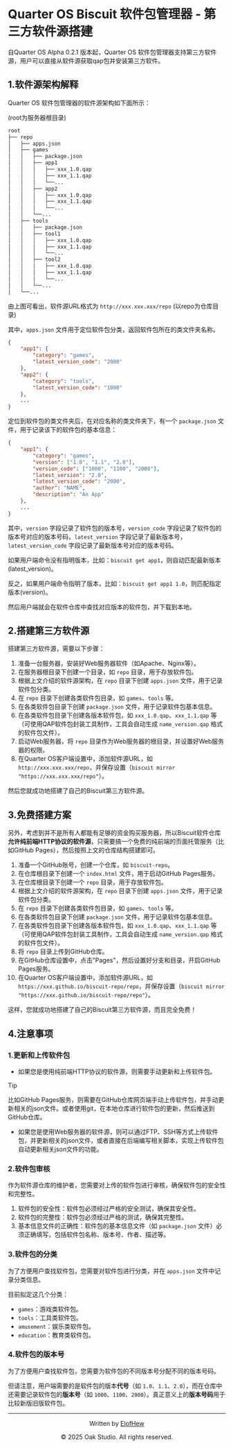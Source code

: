 # Quarter OS Biscuit 软件包管理器 - 第三方软件源搭建

自Quarter OS Alpha 0.2.1 版本起，Quarter OS 软件包管理器支持第三方软件源，用户可以直接从软件源获取qap包并安装第三方软件。

## 1.软件源架构解释

Quarter OS 软件包管理器的软件源架构如下面所示：

(root为服务器根目录)

```txt
root
├── repo
│   ├── apps.json
│   ├── games
│   │   ├── package.json
│   │   ├── app1
│   │   │   ├── xxx_1.0.qap
│   │   │   ├── xxx_1.1.qap
│   │   │   └──...
│   │   ├── app2
│   │   │   ├── xxx_1.0.qap
│   │   │   ├── xxx_1.1.qap
│   │   │   └──...
│   │   └──...
│   ├── tools
│   │   ├── package.json
│   │   ├── tool1
│   │   │   ├── xxx_1.0.qap
│   │   │   ├── xxx_1.1.qap
│   │   │   └──...
│   │   ├── tool2
│   │   │   ├── xxx_1.0.qap
│   │   │   ├── xxx_1.1.qap
│   │   │   └──...
│   │   └──...
│   └──...
```

由上图可看出，软件源URL格式为 `http://xxx.xxx.xxx/repo` (以repo为仓库目录)

其中，`apps.json` 文件用于定位软件包分类，返回软件包所在的类文件夹名称。

```json
{
    "app1": {
        "category": "games", 
        "latest_version_code": "2000"
    },
    "app2": {
        "category": "tools", 
        "latest_version_code": "1000"
    },
    ...
}
```

定位到软件包的类文件夹后，在对应名称的类文件夹下，有一个 `package.json` 文件，用于记录该下的软件包的基本信息：

```json
{
    "app1": {
        "category": "games",
        "version": ["1.0", "1.1", "2.0"],
        "version_code": ["1000", "1100", "2000"],
        "latest_version": "2.0",
        "latest_version_code": "2000",
        "author": "NAME",
        "description": "An App"
    },
    ...
}
```

其中，`version` 字段记录了软件包的版本号，`version_code` 字段记录了软件包的版本号对应的版本号码，`latest_version` 字段记录了最新版本号，`latest_version_code` 字段记录了最新版本号对应的版本号码。

如果用户端命令没有指明版本，比如：`biscuit get app1`，则自动匹配最新版本(latest_version)。

反之，如果用户端命令指明了版本，比如：`biscuit get app1 1.0`，则匹配指定版本(version)。

然后用户端就会在软件仓库中查找对应版本的软件包，并下载到本地。

## 2.搭建第三方软件源

搭建第三方软件源，需要以下步骤：

1. 准备一台服务器，安装好Web服务器软件（如Apache、Nginx等）。
2. 在服务器根目录下创建一个目录，如 `repo` 目录，用于存放软件包。
3. 根据上文介绍的软件源架构，在 `repo` 目录下创建 `apps.json` 文件，用于记录软件包分类。
4. 在 `repo` 目录下创建各类软件包目录，如 `games`、`tools` 等。
5. 在各类软件包目录下创建 `package.json` 文件，用于记录软件包基本信息。
6. 在各类软件包目录下创建各版本软件包，如 `xxx_1.0.qap`、`xxx_1.1.qap` 等（可使用QAP软件包封装工具制作，工具会自动生成 `name_version.qap` 格式的软件包文件）。
7. 启动Web服务器，将 `repo` 目录作为Web服务器的根目录，并设置好Web服务器的权限。
8. 在Quarter OS客户端设置中，添加软件源URL，如 `http://xxx.xxx.xxx/repo`，并保存设置（`biscuit mirror "https://xxx.xxx.xxx/repo"`）。

然后您就成功地搭建了自己的Biscuit第三方软件源。

## 3.免费搭建方案

另外，考虑到并不是所有人都能有足够的资金购买服务器，所以Biscuit软件仓库**允许纯前端HTTP协议的软件源**，只需要搞一个免费的纯前端的页面托管服务（比如GitHub Pages），然后按照上文的仓库结构搭建即可。

1. 准备一个GitHub账号，创建一个仓库，如 `biscuit-repo`。
2. 在仓库根目录下创建一个 `index.html` 文件，用于启动GitHub Pages服务。
3. 在仓库根目录下创建一个 `repo` 目录，用于存放软件包。
4. 根据上文介绍的软件源架构，在 `repo` 目录下创建 `apps.json` 文件，用于记录软件包分类。
5. 在 `repo` 目录下创建各类软件包目录，如 `games`、`tools` 等。
6. 在各类软件包目录下创建 `package.json` 文件，用于记录软件包基本信息。
7. 在各类软件包目录下创建各版本软件包，如 `xxx_1.0.qap`、`xxx_1.1.qap` 等（可使用QAP软件包封装工具制作，工具会自动生成 `name_version.qap` 格式的软件包文件）。
8. 将 `repo` 目录上传到GitHub仓库。
9. 在GitHub仓库设置中，点击"Pages"，然后设置好分支和目录，开启GitHub Pages服务。
10. 在Quarter OS客户端设置中，添加软件源URL，如 `https://xxx.github.io/biscuit-repo/repo`，并保存设置（`biscuit mirror "https://xxx.github.io/biscuit-repo/repo"`）。

这样，您就成功地搭建了自己的Biscuit第三方软件源，而且完全免费！

## 4.注意事项

### 1.更新和上传软件包

- 如果您是使用纯前端HTTP协议的软件源，则需要手动更新和上传软件包。

> [!TIP]
> 比如GitHub Pages服务，则需要在GitHub仓库网页端手动上传软件包，并手动更新相关的json文件。或者使用git，在本地仓库进行软件包的更新，然后推送到GitHub仓库。

- 如果您是使用Web服务器的软件源，则可以通过FTP、SSH等方式上传软件包，并更新相关的json文件，或者直接在后端编写相关脚本，实现上传软件包自动更新相关json文件的功能。

### 2.软件包审核

作为软件源仓库的维护者，您需要对上传的软件包进行审核，确保软件包的安全性和完整性。

1. 软件包的安全性：软件包必须经过严格的安全测试，确保其安全性。
2. 软件包的完整性：软件包必须经过严格的测试，确保其完整性。
3. 基本信息文件的正确性：软件包的基本信息文件（如 `package.json` 文件）必须正确填写，包括软件包名称、版本号、作者、描述等。

### 3.软件包的分类

为了方便用户查找软件包，您需要对软件包进行分类，并在 `apps.json` 文件中记录分类信息。

目前拟定这几个分类：

- `games`：游戏类软件包。
- `tools`：工具类软件包。
- `amusement`：娱乐类软件包。
- `education`：教育类软件包。

### 4.软件包的版本号

为了方便用户查找软件包，您需要为软件包的不同版本号分配不同的版本号码。

但请注意，用户端需要的是软件包的版本**代号**（如 `1.0`、`1.1`、`2.0`），而在仓库中还需要记录软件包的**版本号**（如 `1000`、`1100`、`2000`）。真正意义上的**版本号码**用于比较新版旧版软件包。

---

<div align="center">

Written by [ElofHew](https://github.com/ElofHew)

&copy; 2025 Oak Studio. All rights reserved.

</div>